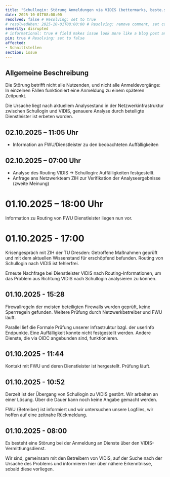 ```yaml
---
title: "Schullogin: Störung Anmeldungen via VIDIS (bettermarks, beste.schule, HubbS, Meta-Videoportal)"
date: 2025-10-01T08:00:00
resolved: false # Resolving: set to true
# resolvedWhen: 2025-10-01T08:00:00 # Resolving: remove comment, set correct end datetime
severity: disrupted
# informational: true # field makes issue look more like a blog post and removes any references to downtime length
pin: true # Resolving: set to false
affected:
- Schnittstellen
section: issue
---
```


## Allgemeine Beschreibung

Die Störung betrifft nicht alle Nutzenden, und nicht alle Anmeldevorgänge: In einzelnen Fällen funktioniert eine Anmeldung zu einem späteren Zeitpunkt.

Die Ursache liegt nach aktuellem Analysestand in der Netzwerkinfrastruktur zwischen Schullogin und VIDIS, genauere Analyse durch beteiligte Dienstleister ist erbeten worden.


## 02.10.2025 – 11:05 Uhr

- Information an FWU/Dienstleister zu den beobachteten Auffälligkeiten 

## 02.10.2025 – 07:00 Uhr
 
- Analyse des Routing VIDIS -> Schullogin: Auffälligkeiten festgestellt.
- Anfrage ans Netzwerkteam ZIH zur Verifikation der Analyseergebnisse (zweite Meinung)

# 01.10.2025 – 18:00 Uhr
 
Information zu Routing von FWU Dienstleister liegen nun vor.
 
# 01.10.2025 - 17:00
 
Krisengespräch mit ZIH der TU Dresden: Getroffene Maßnahmen geprüft und mit dem aktuellen Wissenstand für erschöpfend befunden.
Routing von Schullogin nach VIDIS ist fehlerfrei.

Erneute Nachfrage bei Dienstleister VIDIS nach Routing-Informationen, um das Problem aus Richtung VIDIS nach Schullogin analysieren zu können.


## 01.10.2025 - 15:28

Firewallregeln der meisten beteiligten Firewalls wurden geprüft, keine Sperrregeln gefunden.
Weitere Prüfung durch Netzwerkbetreiber und FWU läuft.

Parallel lief die Formale Prüfung unserer Infrastruktur bzgl. der userInfo Endpunkte.
Eine Auffälligkeit konnte nicht festgestellt werden.
Andere Dienste, die via OIDC angebunden sind, funktionieren.

## 01.10.2025 - 11:44
 
Kontakt mit FWU und deren Dienstleister ist hergestellt. Prüfung läuft.

## 01.10.2025 - 10:52
 
Derzeit ist der Übergang von Schullogin zu VIDIS gestört.
Wir arbeiten an einer Lösung. Über die Dauer kann noch keine Angabe gemacht werden.
 
FWU (Betreiber) ist informiert und wir untersuchen unsere Logfiles, wir hoffen auf eine zeitnahe Rückmeldung.

## 01.10.2025 - 08:00

Es besteht eine Störung bei der Anmeldung an Dienste über den VIDIS-Vermittlungsdienst. 

Wir sind, gemeinsam mit den Betreibern von VIDIS, auf der Suche nach der Ursache des Problems und informieren hier über nähere Erkenntnisse, sobald diese vorliegen.
